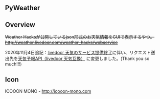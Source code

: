 PyWeather
---

## Overview
<strike>Weather Hacksが公開しているjson形式のお天気情報をGUIで表示するやつ。
http://weather.livedoor.com/weather_hacks/webservice</strike>

2020年11月4日追記：[livedoor 天気のサービス提供終了](https://help.livedoor.com/weather/index.html)に伴い、リクエスト送出先を[天気予報API（livedoor 天気互換）](https://weather.tsukumijima.net) に変更しました。(Thank you so much!!!)

## Icon
ICOOON MONO - http://icooon-mono.com